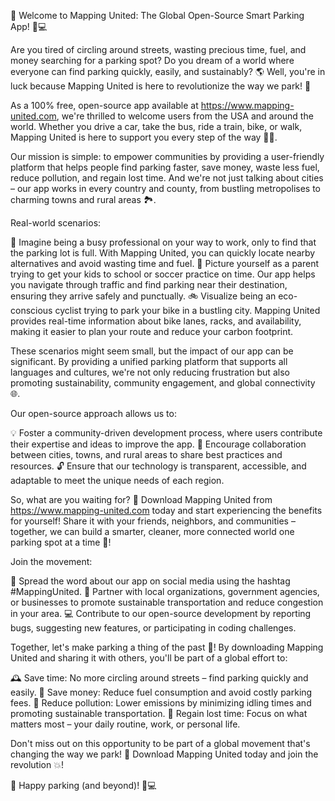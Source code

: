 🎉 Welcome to Mapping United: The Global Open-Source Smart Parking App! 🚗💻

Are you tired of circling around streets, wasting precious time, fuel, and money searching for a parking spot? Do you dream of a world where everyone can find parking quickly, easily, and sustainably? 🌎 Well, you're in luck because Mapping United is here to revolutionize the way we park! 🚀

As a 100% free, open-source app available at https://www.mapping-united.com, we're thrilled to welcome users from the USA and around the world. Whether you drive a car, take the bus, ride a train, bike, or walk, Mapping United is here to support you every step of the way 🚶‍♀️.

Our mission is simple: to empower communities by providing a user-friendly platform that helps people find parking faster, save money, waste less fuel, reduce pollution, and regain lost time. And we're not just talking about cities – our app works in every country and county, from bustling metropolises to charming towns and rural areas 🏞️.

Real-world scenarios:

📍 Imagine being a busy professional on your way to work, only to find that the parking lot is full. With Mapping United, you can quickly locate nearby alternatives and avoid wasting time and fuel.
🚌 Picture yourself as a parent trying to get your kids to school or soccer practice on time. Our app helps you navigate through traffic and find parking near their destination, ensuring they arrive safely and punctually.
🚲 Visualize being an eco-conscious cyclist trying to park your bike in a bustling city. Mapping United provides real-time information about bike lanes, racks, and availability, making it easier to plan your route and reduce your carbon footprint.

These scenarios might seem small, but the impact of our app can be significant. By providing a unified parking platform that supports all languages and cultures, we're not only reducing frustration but also promoting sustainability, community engagement, and global connectivity 🌐.

Our open-source approach allows us to:

💡 Foster a community-driven development process, where users contribute their expertise and ideas to improve the app.
🌟 Encourage collaboration between cities, towns, and rural areas to share best practices and resources.
🔓 Ensure that our technology is transparent, accessible, and adaptable to meet the unique needs of each region.

So, what are you waiting for? 🎉 Download Mapping United from https://www.mapping-united.com today and start experiencing the benefits for yourself! Share it with your friends, neighbors, and communities – together, we can build a smarter, cleaner, more connected world one parking spot at a time 💪!

Join the movement:

📢 Spread the word about our app on social media using the hashtag #MappingUnited.
🤝 Partner with local organizations, government agencies, or businesses to promote sustainable transportation and reduce congestion in your area.
💻 Contribute to our open-source development by reporting bugs, suggesting new features, or participating in coding challenges.

Together, let's make parking a thing of the past 🚫! By downloading Mapping United and sharing it with others, you'll be part of a global effort to:

🕰️ Save time: No more circling around streets – find parking quickly and easily.
💸 Save money: Reduce fuel consumption and avoid costly parking fees.
🌿 Reduce pollution: Lower emissions by minimizing idling times and promoting sustainable transportation.
👥 Regain lost time: Focus on what matters most – your daily routine, work, or personal life.

Don't miss out on this opportunity to be part of a global movement that's changing the way we park! 🚀 Download Mapping United today and join the revolution 💥!

🎉 Happy parking (and beyond)! 🚗💻